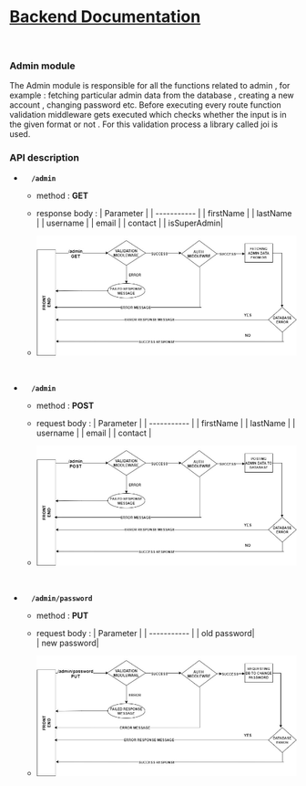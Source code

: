 # <u>Backend Documentation</u>
</br>

### Admin module
The Admin module is responsible for all the functions related to admin , for example : fetching particular admin data from the database , creating a new account , changing password etc. 
Before executing every route function validation middleware gets executed which checks whether the input is in the given format or not . For this validation process a library called joi is used. 
### API description
- <code> <b> /admin </b> </code>
    - method : <b>GET</b>
    - response body : 
        | Parameter   | 
        | ----------- | 
        | firstName   |
        | lastName    |
        | username    |
        | email       |
        | contact     |
        | isSuperAdmin|   
  
    - ![diagram](images/basic.jpg)
    <br>

- <code> <b> /admin </b> </code>
    - method : <b>POST</b>
    - request body : 
        | Parameter   | 
        | ----------- | 
        | firstName   |
        | lastName    |
        | username    |
        | email       |
        | contact     |   

    - ![diagram](images/postsuperadmin.jpg)
<br>

- <code> <b> /admin/password </b> </code>
    - method : <b>PUT</b>
    - request body : 
        | Parameter   | 
        | ----------- | 
        | old password|   
        | new password|
           
        
    - ![diagram](images/passwordchange.jpg)